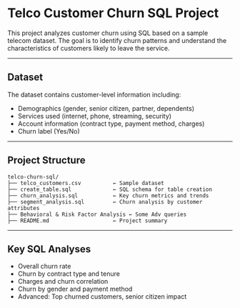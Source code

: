 # Telco Customer Churn SQL Project

This project analyzes customer churn using SQL based on a sample telecom dataset. The goal is to identify churn patterns and understand the characteristics of customers likely to leave the service.

---

## Dataset

The dataset contains customer-level information including:

- Demographics (gender, senior citizen, partner, dependents)
- Services used (internet, phone, streaming, security)
- Account information (contract type, payment method, charges)
- Churn label (Yes/No)

---

## Project Structure

```
telco-churn-sql/
├── telco_customers.csv          ← Sample dataset
├── create_table.sql             ← SQL schema for table creation
├── churn_analysis.sql           ← Key churn metrics and trends
├── segment_analysis.sql         ← Churn analysis by customer attributes
├── Behavioral & Risk Factor Analysis ← Some Adv queries
├── README.md                    ← Project summary
```

---

## Key SQL Analyses

- Overall churn rate
- Churn by contract type and tenure
- Charges and churn correlation
- Churn by gender and payment method
- Advanced: Top churned customers, senior citizen impact
